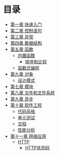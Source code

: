 # 目录

- [第一章 快速入门](01_quick_start/README.md)
- [第二章 控制语句](02_control_flow/README.md)
- [第三章 异常](03_exceptions/README.md)
- [第四章 数据结构](04_data_structure/README.md)
- [第五章 函数](05_functions/README.md)
  - [内置函数]()
    - [排序和比较](05_functions/build-in_functions/sort.md)
  - [函数式编程](05_functions/functional_programming/README.md)
- [第九章 对象](06_objects/README.md)
  - [设计模式](06_objects/design_patterns/README.md)
- [第七章 模块](07_modules/README.md)
- [第八章 文件和文件系统](08_files_and_file_system/README.md)
- [第九章 异步](09_async/README.md)
- [第十章 软件工程](10_engineering/README.md)
  - [代码风格](10_engineering/code_style/README.md)
  - [单元测试](10_engineering/unittest/README.md)
  - [文档](10_engineering/documentation/README.md)
  - [性能分析](10_engineering/profiling/README.md)
- [第十一章 网络应用](11_network/README.md)
  - [HTTP]()
    - [HTTP状态码](11_network/http/status_code.md)
